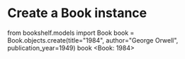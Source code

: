 # Create a Book instance
from bookshelf.models import Book
book = Book.objects.create(title="1984", author="George Orwell", publication_year=1949)
book
<Book: 1984>